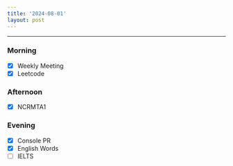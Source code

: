 ```yaml
---
title: '2024-08-01'
layout: post
---
```


---

### Morning

- [x] Weekly Meeting
- [x] Leetcode

### Afternoon

- [x] NCRMTA1

### Evening

- [x] Console PR
- [x] English Words
- [ ] IELTS
